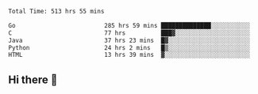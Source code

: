 <!--START_SECTION:waka-->

```txt
Total Time: 513 hrs 55 mins

Go                         285 hrs 59 mins ██████████████░░░░░░░░░░░   55.58 %
C                          77 hrs          ███▓░░░░░░░░░░░░░░░░░░░░░   14.97 %
Java                       37 hrs 23 mins  █▓░░░░░░░░░░░░░░░░░░░░░░░   07.27 %
Python                     24 hrs 2 mins   █▒░░░░░░░░░░░░░░░░░░░░░░░   04.67 %
HTML                       13 hrs 39 mins  ▓░░░░░░░░░░░░░░░░░░░░░░░░   02.65 %
```

<!--END_SECTION:waka-->

## Hi there 👋

<!--
**prorok210/prorok210** is a ✨ _special_ ✨ repository because its `README.md` (this file) appears on your GitHub profile.

Here are some ideas to get you started:

- 🔭 I’m currently working on ...
- 🌱 I’m currently learning ...
- 👯 I’m looking to collaborate on ...
- 🤔 I’m looking for help with ...
- 💬 Ask me about ...
- 📫 How to reach me: ...
- 😄 Pronouns: ...
- ⚡ Fun fact: ...
-->
